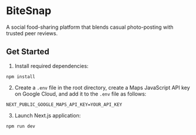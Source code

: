 # BiteSnap

A social food-sharing platform that blends casual photo-posting with trusted peer reviews.

## Get Started

1. Install required dependencies:

```
npm install
```

2. Create a ```.env``` file in the root directory, create a Maps JavaScript API key on Google Cloud, and add it to the ```.env``` file as follows:

```
NEXT_PUBLIC_GOOGLE_MAPS_API_KEY=YOUR_API_KEY
```

3. Launch Next.js application:

```
npm run dev
```